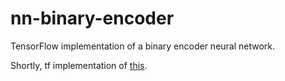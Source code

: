 # nn-binary-encoder
TensorFlow implementation of a binary encoder neural network.

Shortly, tf implementation of <a href="https://github.com/aybberk/toy-projects/tree/master/object-oriented-neural-network">this<a>.
